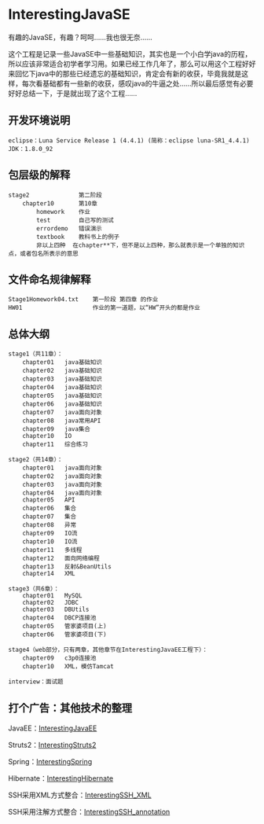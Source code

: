 # InterestingJavaSE

有趣的JavaSE，有趣？呵呵……我也很无奈……

这个工程是记录一些JavaSE中一些基础知识，其实也是一个小白学java的历程，所以应该非常适合初学者学习用。如果已经工作几年了，那么可以用这个工程好好来回忆下java中的那些已经遗忘的基础知识，肯定会有新的收获，毕竟我就是这样，每次看基础都有一些新的收获，感叹java的牛逼之处……所以最后感觉有必要好好总结一下，于是就出现了这个工程……

## 开发环境说明
	eclipse：Luna Service Release 1 (4.4.1) (简称：eclipse luna-SR1_4.4.1)
	JDK：1.8.0_92

## 包层级的解释
    stage2              第二阶段
        chapter10       第10章
            homework    作业
            test        自己写的测试
            errordemo   错误演示
            textbook    教科书上的例子
            非以上四种  在chapter**下，但不是以上四种，那么就表示是一个单独的知识点，或者包名所表示的意思

## 文件命名规律解释
    Stage1Homework04.txt    第一阶段 第四章 的作业
    HW01                    作业的第一道题，以“HW”开头的都是作业

## 总体大纲
	stage1（共11章）：
		chapter01	java基础知识
		chapter02	java基础知识
		chapter03	java基础知识
		chapter04	java基础知识
		chapter05	java基础知识
		chapter06	java基础知识
		chapter07	java面向对象
		chapter08	java常用API
		chapter09	java集合
		chapter10	IO
		chapter11	综合练习

	stage2（共14章）：
		chapter01	java面向对象
		chapter02	java面向对象
		chapter03	java面向对象
		chapter04	java面向对象
		chapter05	API
		chapter06	集合
		chapter07	集合
		chapter08	异常
		chapter09	IO流
		chapter10	IO流
		chapter11	多线程
		chapter12	面向网络编程
		chapter13	反射&BeanUtils
		chapter14	XML

	stage3（共6章）：
		chapter01	MySQL
		chapter02	JDBC
		chapter03	DBUtils
		chapter04	DBCP连接池
		chapter05	管家婆项目(上)
		chapter06	管家婆项目(下)

	stage4（web部分，只有两章，其他章节在InterestingJavaEE工程下）：
		chapter09	c3p0连接池
		chapter10	XML，模仿Tamcat
		
	interview：面试题

## 打个广告：其他技术的整理
JavaEE：[InterestingJavaEE](https://github.com/gongchuanjing/InterestingJavaEE.git)

Struts2：[InterestingStruts2](https://github.com/gongchuanjing/InterestingStruts2.git)

Spring：[InterestingSpring](https://github.com/gongchuanjing/InterestingSpring.git)

Hibernate：[InterestingHibernate](https://github.com/gongchuanjing/InterestingHibernate.git)

SSH采用XML方式整合：[InterestingSSH_XML](https://github.com/gongchuanjing/InterestingSSH_XML.git)

SSH采用注解方式整合：[InterestingSSH_annotation](https://github.com/gongchuanjing/InterestingSSH_annotation.git)